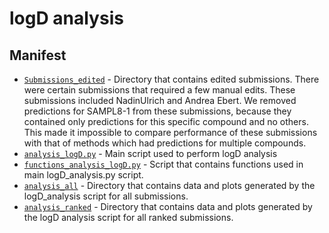 # logD analysis

## Manifest

- [`Submissions_edited`](Submissions_edited/) - Directory that contains edited submissions. There were certain submissions that required a few manual edits. These submissions included NadinUlrich and Andrea Ebert. We removed predictions for SAMPL8-1 from these submissions, because they contained only predictions for this specific compound and no others. This made it impossible to compare performance of these submissions with that of methods which had predictions for multiple compounds.
- [`analysis_logD.py`](analysis_logD.py) - Main script used to perform logD analysis
- [`functions_analysis_logD.py`](functions_analysis_logD.py) - Script that contains functions used in main logD_analysis.py script.
- [`analysis_all`](analysis_all/) - Directory that contains data and plots generated by the logD_analysis script for all submissions.
- [`analysis_ranked`](analysis_ranked/) - Directory that contains data and plots generated by the logD analysis script for all ranked submissions.

